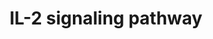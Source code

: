 ---
annotations:
- id: PW:0000907
  parent: signaling pathway
  type: Pathway Ontology
  value: interleukin-2 signaling pathway
authors:
- A.Pandey
- MaintBot
- Christine Chichester
- Mkutmon
- Egonw
- Eweitz
citedin:
- link: PMC7645421
  title: Unraveling the blood transcriptome after real-life exposure of Wistar-rats
    to PM2.5, PM1 and water-soluble metals in the ambient air (2020)
communities: []
description: IL-2 is a multifunctional cytokine with pleiotropic effects on several
  cells of the immune system. IL-2 was originally discovered as a T cell growth factor,
  but it was also found to have actions related to B cell proliferation, and cytolytic
  activity of natural killer cells. IL-2 also activates lymphokine activated killer
  cells. In contrast to its proliferative effects, IL-2 also has potent activity in
  a process known as activation-induced cell death. More recently, IL-2 was shown
  to promote tolerance through its effects on regulatory T cell development. IL-2
  clinically has anti-cancer effects as well as utility in supporting T cell numbers
  in HIV/AIDS. There are three classes of IL-2 receptors, binding IL-2 with low, intermediate,
  or high-affinity. The low affinity receptor (IL-2Rα alone) is not functional; signaling
  by IL-2 involves either the high affinity hetero-trimeric receptor containing IL-2Rα,
  IL-2Rβ and the common cytokine receptor gamma chain (originally named IL-2Rγ and
  now generally denoted as γc) or the intermediate affinity heterodimeric receptor
  composed of IL-2Rβ and γc. IL-2 stimulation induces the activation of the Janus
  family tyrosine kinases JAK1 and JAK3, which associate with IL-2Rβ and γc, respectively.
  These kinases in turn phosphorylate IL-2Rβ and induce tyrosine phosphorylation of
  STATs (signal transducers and activators of transcription) and various other downstream
  targets. The downstream signaling pathways activated by IL-2 also involves mitogen-activated
  protein kinase and phosphoinositide 3-kinase signaling modules, leading to both
  mitogenic and anti-apoptotic signals. Please access this pathway at [NetSlim](http://www.netpath.org/netslim/IL_2_pathway.html)
  database. NetPath is a collaborative project between PandeyLab at Johns Hopkins
  University (http://pandeylab.igm.jhmi.edu) and the Institute of Bioinformatics (http://www.ibioinformatics.org).
  If you use this pathway, please cite the NetPath website until the pathway is published.
last-edited: 2025-03-04
ndex: null
organisms:
- Rattus norvegicus
redirect_from:
- /index.php/Pathway:WP569
- /instance/WP569
- /instance/WP569_r137265
revision: r137265
schema-jsonld:
- '@context': https://schema.org/
  '@id': https://wikipathways.github.io/pathways/WP569.html
  '@type': Dataset
  creator:
    '@type': Organization
    name: WikiPathways
  description: IL-2 is a multifunctional cytokine with pleiotropic effects on several
    cells of the immune system. IL-2 was originally discovered as a T cell growth
    factor, but it was also found to have actions related to B cell proliferation,
    and cytolytic activity of natural killer cells. IL-2 also activates lymphokine
    activated killer cells. In contrast to its proliferative effects, IL-2 also has
    potent activity in a process known as activation-induced cell death. More recently,
    IL-2 was shown to promote tolerance through its effects on regulatory T cell development.
    IL-2 clinically has anti-cancer effects as well as utility in supporting T cell
    numbers in HIV/AIDS. There are three classes of IL-2 receptors, binding IL-2 with
    low, intermediate, or high-affinity. The low affinity receptor (IL-2Rα alone)
    is not functional; signaling by IL-2 involves either the high affinity hetero-trimeric
    receptor containing IL-2Rα, IL-2Rβ and the common cytokine receptor gamma chain
    (originally named IL-2Rγ and now generally denoted as γc) or the intermediate
    affinity heterodimeric receptor composed of IL-2Rβ and γc. IL-2 stimulation induces
    the activation of the Janus family tyrosine kinases JAK1 and JAK3, which associate
    with IL-2Rβ and γc, respectively. These kinases in turn phosphorylate IL-2Rβ and
    induce tyrosine phosphorylation of STATs (signal transducers and activators of
    transcription) and various other downstream targets. The downstream signaling
    pathways activated by IL-2 also involves mitogen-activated protein kinase and
    phosphoinositide 3-kinase signaling modules, leading to both mitogenic and anti-apoptotic
    signals. Please access this pathway at [NetSlim](http://www.netpath.org/netslim/IL_2_pathway.html)
    database. NetPath is a collaborative project between PandeyLab at Johns Hopkins
    University (http://pandeylab.igm.jhmi.edu) and the Institute of Bioinformatics
    (http://www.ibioinformatics.org). If you use this pathway, please cite the NetPath
    website until the pathway is published.
  keywords:
  - Akt1
  - Bcl2
  - Cbl
  - Cd53
  - Chuk
  - Cish
  - Creb1
  - Crk
  - Crkl
  - Eif3s9
  - Eif4e
  - Ets1
  - Ets2
  - Foxo3
  - Fyn
  - Gab2
  - Gnb2l1
  - Grb2
  - Hsp90aa1
  - IFNA1
  - IL2RB
  - Icam1
  - Il2
  - Il2ra
  - Il2rg
  - Irs1
  - Irs2
  - Itm2b
  - Jak1
  - Jak2
  - Jak3
  - Kras
  - Lck
  - Lyn
  - Map2k1
  - Map2k2
  - Mapk1
  - Mapk14
  - Mapk3
  - Mapk8
  - Mapk9
  - Mapkapk2
  - Mknk1
  - Mtor
  - Nfkb1
  - Nmi
  - Nr3c1
  - PIK3CA
  - Pik3cb
  - Pik3cd
  - Pik3cg
  - Pik3r1
  - Pik3r2
  - Plcb1
  - Prkcz
  - Ptk2b
  - Ptpn11
  - Ptpn6
  - Raf1
  - Rela
  - Rps6kb1
  - Shc1
  - Socs1
  - Socs3
  - Sos1
  - Stam
  - Stam2
  - Stat1
  - Stat3
  - Stat5a
  - Stat5b
  - Syk
  - Tert
  - Vav1
  - Ybx1
  license: CC0
  name: IL-2 signaling pathway
seo: CreativeWork
title: IL-2 signaling pathway
wpid: WP569
---